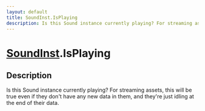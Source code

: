 ```yaml
---
layout: default
title: SoundInst.IsPlaying
description: Is this Sound instance currently playing? For streaming assets, this will be true even if they don't have any new data in them, and they're just idling at the end of their data.
---
```

# [SoundInst]({{site.url}}/Pages/Reference/SoundInst.html).IsPlaying

## Description
Is this Sound instance currently playing? For streaming
assets, this will be true even if they don't have any new data
in them, and they're just idling at the end of their data.

